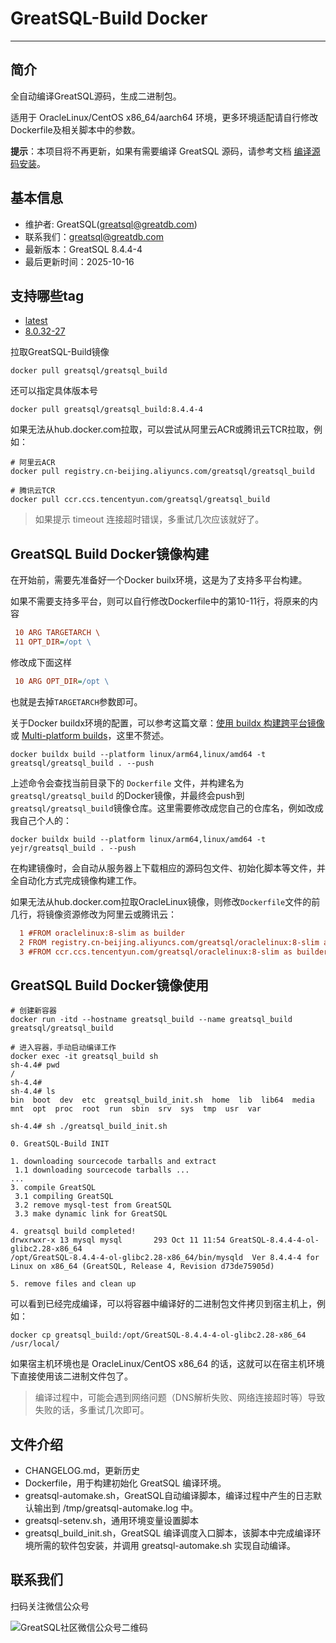 # GreatSQL-Build Docker
---

## 简介

全自动编译GreatSQL源码，生成二进制包。

适用于 OracleLinux/CentOS x86_64/aarch64 环境，更多环境适配请自行修改Dockerfile及相关脚本中的参数。

**提示**：本项目将不再更新，如果有需要编译 GreatSQL 源码，请参考文档 [编译源码安装](https://greatsql.cn/docs/4-install-guide/6-install-with-source-code.html)。

## 基本信息
- 维护者: GreatSQL(greatsql@greatdb.com)
- 联系我们：greatsql@greatdb.com
- 最新版本：GreatSQL 8.4.4-4
- 最后更新时间：2025-10-16

## 支持哪些tag

- [latest](https://hub.docker.com/layers/greatsql/greatsql_build/latest/images/sha256-16c3b1f7336578e9ad96593d8e3b02de032ede456a5f4681f11cff538673bdd8)
- [8.0.32-27](https://hub.docker.com/layers/greatsql/greatsql_build/8.0.32-27/images/sha256-16c3b1f7336578e9ad96593d8e3b02de032ede456a5f4681f11cff538673bdd8)

拉取GreatSQL-Build镜像

```shell
docker pull greatsql/greatsql_build
```

还可以指定具体版本号

```shell
docker pull greatsql/greatsql_build:8.4.4-4
```

如果无法从hub.docker.com拉取，可以尝试从阿里云ACR或腾讯云TCR拉取，例如：

```shell
# 阿里云ACR
docker pull registry.cn-beijing.aliyuncs.com/greatsql/greatsql_build

# 腾讯云TCR
docker pull ccr.ccs.tencentyun.com/greatsql/greatsql_build
```

> 如果提示 timeout 连接超时错误，多重试几次应该就好了。

## GreatSQL Build Docker镜像构建

在开始前，需要先准备好一个Docker builx环境，这是为了支持多平台构建。

如果不需要支持多平台，则可以自行修改Dockerfile中的第10-11行，将原来的内容

```ini
 10 ARG TARGETARCH \
 11 OPT_DIR=/opt \
```

修改成下面这样

```ini
 10 ARG OPT_DIR=/opt \
```

也就是去掉`TARGETARCH`参数即可。

关于Docker buildx环境的配置，可以参考这篇文章：[使用 buildx 构建跨平台镜像](https://zhuanlan.zhihu.com/p/622399482) 或 [Multi-platform builds](https://docs.docker.com/build/building/multi-platform/)，这里不赘述。

```shell
docker buildx build --platform linux/arm64,linux/amd64 -t greatsql/greatsql_build . --push
```

上述命令会查找当前目录下的 `Dockerfile` 文件，并构建名为 `greatsql/greatsql_build` 的Docker镜像，并最终会push到`greatsql/greatsql_build`镜像仓库。这里需要修改成您自己的仓库名，例如改成我自己个人的：

```shell
docker buildx build --platform linux/arm64,linux/amd64 -t yejr/greatsql_build . --push
```

在构建镜像时，会自动从服务器上下载相应的源码包文件、初始化脚本等文件，并全自动化方式完成镜像构建工作。

如果无法从hub.docker.com拉取OracleLinux镜像，则修改`Dockerfile`文件的前几行，将镜像资源修改为阿里云或腾讯云：

```ini
  1 #FROM oraclelinux:8-slim as builder
  2 FROM registry.cn-beijing.aliyuncs.com/greatsql/oraclelinux:8-slim as builder
  3 #FROM ccr.ccs.tencentyun.com/greatsql/oraclelinux:8-slim as builder
```

## GreatSQL Build Docker镜像使用

```shell
# 创建新容器
docker run -itd --hostname greatsql_build --name greatsql_build greatsql/greatsql_build

# 进入容器，手动启动编译工作
docker exec -it greatsql_build sh
sh-4.4# pwd
/
sh-4.4#
sh-4.4# ls
bin  boot  dev  etc  greatsql_build_init.sh  home  lib  lib64  media  mnt  opt  proc  root  run  sbin  srv  sys  tmp  usr  var

sh-4.4# sh ./greatsql_build_init.sh

0. GreatSQL-Build INIT

1. downloading sourcecode tarballs and extract
 1.1 downloading sourcecode tarballs ...
...
3. compile GreatSQL
 3.1 compiling GreatSQL
 3.2 remove mysql-test from GreatSQL
 3.3 make dynamic link for GreatSQL

4. greatsql build completed!
drwxrwxr-x 13 mysql mysql       293 Oct 11 11:54 GreatSQL-8.4.4-4-ol-glibc2.28-x86_64
/opt/GreatSQL-8.4.4-4-ol-glibc2.28-x86_64/bin/mysqld  Ver 8.4.4-4 for Linux on x86_64 (GreatSQL, Release 4, Revision d73de75905d)

5. remove files and clean up 
```

可以看到已经完成编译，可以将容器中编译好的二进制包文件拷贝到宿主机上，例如：

```shell
docker cp greatsql_build:/opt/GreatSQL-8.4.4-4-ol-glibc2.28-x86_64 /usr/local/
```

如果宿主机环境也是 OracleLinux/CentOS x86_64 的话，这就可以在宿主机环境下直接使用该二进制文件包了。

> 编译过程中，可能会遇到网络问题（DNS解析失败、网络连接超时等）导致失败的话，多重试几次即可。

## 文件介绍
- CHANGELOG.md，更新历史
- Dockerfile，用于构建初始化 GreatSQL 编译环境。
- greatsql-automake.sh，GreatSQL自动编译脚本，编译过程中产生的日志默认输出到 /tmp/greatsql-automake.log 中。
- greatsql-setenv.sh，通用环境变量设置脚本
- greatsql_build_init.sh，GreatSQL 编译调度入口脚本，该脚本中完成编译环境所需的软件包安装，并调用 greatsql-automake.sh 实现自动编译。

## 联系我们
扫码关注微信公众号

![GreatSQL社区微信公众号二维码](https://images.gitee.com/uploads/images/2021/0802/143402_f9d6cb61_8779455.jpeg "greatsql社区-wx-qrcode-0.5m.jpg")
